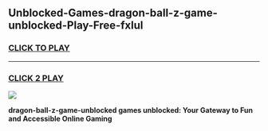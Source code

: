 
## Unblocked-Games-dragon-ball-z-game-unblocked-Play-Free-fxlul
<h3>
<a href="https://premium76.site?title=dragon-ball-z-game-unblocked&ref=24M">CLICK TO PLAY</a></h3>
<hr>

<h3>
<a href="https://premium76.site?title=dragon-ball-z-game-unblocked&ref=24M">CLICK 2 PLAY</a>
  
</h3>

<a href="https://premium76.site?title=dragon-ball-z-game-unblocked&ref=24M"><img src="https://clearcache.store/games.png"></a>


**dragon-ball-z-game-unblocked games unblocked: Your Gateway to Fun and Accessible Online Gaming**
